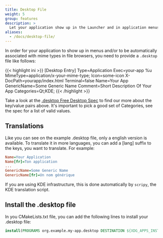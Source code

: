 ```yaml
---
title: Desktop File
weight: 5
group: features
description: >
  Let your application show up in the Launcher and in application menus.
aliases:
  - /docs/desktop-file/
---
```


In order for your application to show up in menus and/or to be automatically associated with mime types in file browsers, you need to provide a `.desktop` file like follows: 

{{< highlight ini >}}
[Desktop Entry]
Type=Application
Exec=your-app %u
MimeType=application/x-your-mime-type;
Icon=some-icon
X-DocPath=yourapp/index.html
Terminal=false
Name=Your App
GenericName=Some Generic Name
Comment=Short Description Of Your App
Categories=Qt;KDE;
{{< /highlight >}}

Take a look at the [.desktop Free Desktop Spec](http://standards.freedesktop.org/desktop-entry-spec/latest/) to find our more about the key/value pairs above. It's important to pick a good set of Categories, see the spec for a list of valid values. 

## Translations

Like you can see on the example .desktop file, only a english version is available. To translate it in more languages, you can add a [lang] suffix to the keys, you want to translate. For example:

```ini
Name=Your Application
Name[fr]=Ton application
...
GenericName=Some Generic Name
GenericName[fr]=Un nom générique
```

If you are using KDE infrastructure, this is done automatically by `scripy`, the KDE translation script.

## Install the .desktop file

In you CMakeLists.txt file, you can add the following lines to install your .desktop file:

```cmake
install(PROGRAMS org.example.my-app.desktop DESTINATION ${XDG_APPS_INSTALL_DIR})
```

